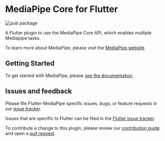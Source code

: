 # MediaPipe Core for Flutter

![pub package](https://img.shields.io/pub/v/mediapipe_core)

A Flutter plugin to use the MediaPipe Core API, which enables multiple Mediapipe tasks.

To learn more about MediaPipe, please visit the [MediaPipe website](https://developers.google.com/mediapipe)

## Getting Started

To get started with MediaPipe, please [see the documentation](https://developers.google.com/mediapipe/solutions/guide).

<!-- ASPIRATIONAL
## Usage

To use this plugin, please visit the [Core Usage documentation](https://github.com/google/flutter-mediapipe#Usage)
-->

## Issues and feedback

Please file Flutter-MediaPipe specific issues, bugs, or feature requests in our [issue tracker](https://github.com/google/flutter-mediapipe/issues/new).

Issues that are specific to Flutter can be filed in the [Flutter issue tracker](https://github.com/flutter/flutter/issues/new).

To contribute a change to this plugin,
please review our [contribution guide](https://github.com/google/flutter-mediapipe/blob/master/CONTRIBUTING.md)
and open a [pull request](https://github.com/google/flutter-mediapipe/pulls).
